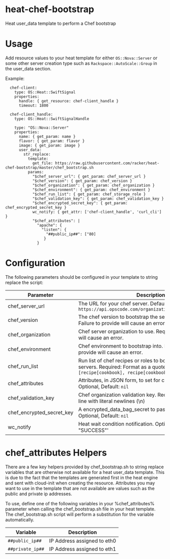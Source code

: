 # heat-chef-bootstrap
Heat user_data template to perform a Chef bootstrap

# Usage
Add resource values to your heat template for either `OS::Nova::Server` or some other server creation type such as `Rackspace::AutoScale::Group` in the user_data section.

Example:
```
  chef-client:
    type: OS::Heat::SwiftSignal
    properties:
      handle: { get_resource: chef-client_handle }
      timeout: 1800

  chef-client_handle:
    type: OS::Heat::SwiftSignalHandle

    type: "OS::Nova::Server"
    properties:
      name: { get_param: name }
      flavor: { get_param: flavor }
      image: { get_param: image }
      user_data:
        str_replace:
          template:
            get_file: https://raw.githubusercontent.com/racker/heat-chef-bootstrap/master/chef_bootstrap.sh
          params:
            "$chef_server_url": { get_param: chef_server_url }
            "$chef_version": { get_param: chef_version }
            "$chef_organization": { get_param: chef_organization }
            "$chef_environment": { get_param: chef_environment }
            "$chef_run_list": { get_param: chef_storage_role }
            "$chef_validation_key": { get_param: chef_validation_key }
            "$chef_encrypted_secret_key": { get_param: chef_encrypted_secret_key }
            wc_notify: { get_attr: ['chef-client_handle', 'curl_cli'] }
            "$chef_attributes": |
              "apache": {
                "listen": {
                  "##public_ip##": ["80]
                 }
              }
```

# Configuration
The following parameters should be configured in your template to string replace the script:

Parameter                 | Description
--------------------------|------------
chef_server_url           | The URL for your chef server. Default - `https://api.opscode.com/organizations/$chef_organization`
chef_version              | The chef version to bootstrap the server with. Required: Failure to provide will cause an error.
chef_organization         | Chef server organization to use. Required: Failure to provide will cause an error.
chef_environment          | Chef environment to bootstrap into. Required: Failure to provide will cause an error.
chef_run_list             | Run list of chef recipes or roles to bootstrap application servers. Required: Format as a quoted list, `"[recipe[cookbook], recipe[cookbook2]]"`
chef_attributes           | Attributes, in JSON form, to set for chef-client first boot. Optional, Default: `nil`
chef_validation_key       | Chef organization validation key. Required: Format as single line with literal newlines (\n)
chef_encrypted_secret_key | A encrypted_data_bag_secret to pass to the server. Optional, Default: `nil`
wc_notify                 | Heat wait condition notification. Optional, Default : `{"status": "SUCCESS"'

# chef_attributes Helpers
There are a few key helpers provided by chef_bootstrap.sh to string replace variables
that are otherwise not available for a heat user_data template. This is due to the fact
that the templates are generated first in the heat engine and sent with cloud-init when
creating the resource. Attributes you may want to use in the template that are
not available are values such as the public and private ip addresses.

To use, define one of the following variables in your %chef_attributes% parameter when
calling the chef_bootstrap.sh file in your heat template. The chef_bootstrap.sh script
will perform a substitution for the variable automatically.

Variable                 | Description
-------------------------|------------
`##public_ip##`            | IP Address assigned to eth0
`##private_ip##`           | IP Address assigned to eth1
